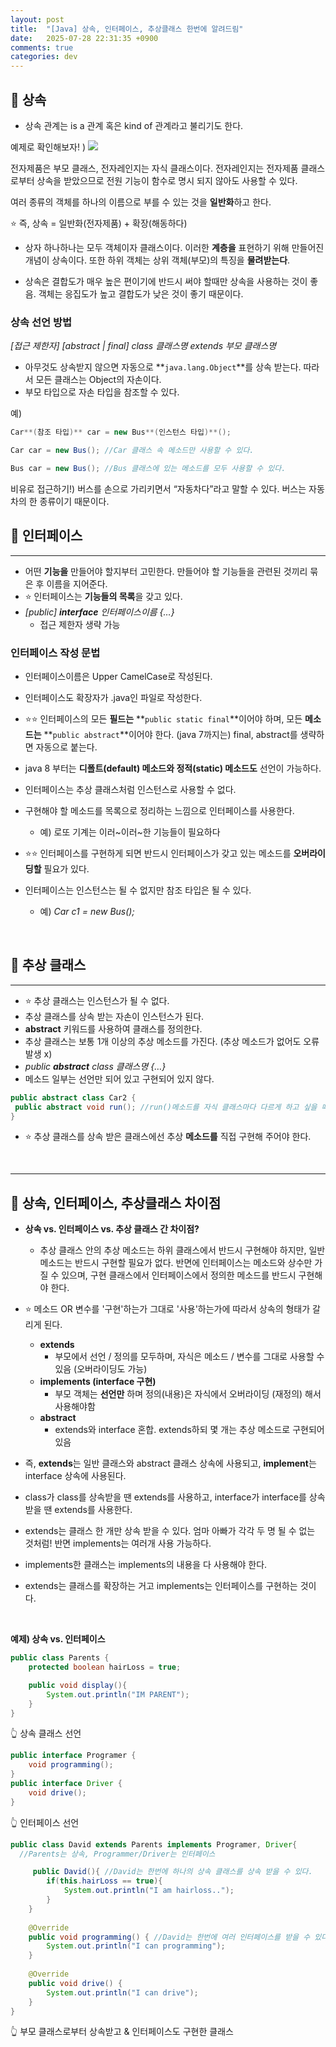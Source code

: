 ```yaml
---
layout: post
title:  "[Java] 상속, 인터페이스, 추상클래스 한번에 알려드림"
date:   2025-07-28 22:31:35 +0900
comments: true
categories: dev
---
```


## 📌 **상속**

- 상속 관계는 is a 관계 혹은 kind of 관계라고 불리기도 한다.

예제로 확인해보자! )
![](https://velog.velcdn.com/images/leewoojye/post/76a84b47-ce1a-46b9-808c-238f23f0ff3f/image.png)

전자제품은 부모 클래스, 전자레인지는 자식 클래스이다. 전자레인지는 전자제품 클래스로부터 상속을 받았으므로 전원 기능이 함수로 명시 되지 않아도 사용할 수 있다.

여러 종류의 객체를 하나의 이름으로 부를 수 있는 것을 **일반화**하고 한다.

⭐ 즉, 상속 = 일반화(전자제품) + 확장(해동하다)

- 상자 하나하나는 모두 객체이자 클래스이다. 이러한 **계층을** 표현하기 위해 만들어진 개념이 상속이다. 또한 하위 객체는 상위 객체(부모)의 특징을 **물려받는다**.

- 상속은 결합도가 매우 높은 편이기에 반드시 써야 할때만 상속을 사용하는 것이 좋음. 객체는 응집도가 높고 결합도가 낮은 것이 좋기 때문이다.

### **상속 선언 방법**

_[접근 제한자] [abstract | final] class 클래스명 extends 부모 클래스명_

- 아무것도 상속받지 않으면 자동으로 **`java.lang.Object`**를 상속 받는다. 따라서 모든 클래스는 Object의 자손이다.
- 부모 타입으로 자손 타입을 참조할 수 있다.

예)

```java
Car**(참조 타입)** car = new Bus**(인스턴스 타입)**();

Car car = new Bus(); //Car 클래스 속 메소드만 사용할 수 있다.

Bus car = new Bus(); //Bus 클래스에 있는 메소드를 모두 사용할 수 있다.
```

비유로 접근하기!) 버스를 손으로 가리키면서 “자동차다”라고 말할 수 있다. 버스는 자동차의 한 종류이기 때문이다.
<br>

## 📌 **인터페이스**

---

- 어떤 **기능을** 만들어야 할지부터 고민한다. 만들어야 할 기능들을 관련된 것끼리 묶은 후 이름을 지어준다.
- ⭐ 인터페이스는 **기능들의 목록**을 갖고 있다.
- _[public] **interface** 인터페이스이름 {…}_
  - 접근 제한자 생략 가능

### **인터페이스 작성 문법**

- 인터페이스이름은 Upper CamelCase로 작성된다.
- 인터페이스도 확장자가 .java인 파일로 작성한다.
- ⭐⭐ 인터페이스의 모든 **필드는** **`public static final`**이어야 하며, 모든 **메소드는** **`public abstract`**이어야 한다. (java 7까지는) final, abstract를 생략하면 자동으로 붙는다.
- java 8 부터는 **디폴트(default) 메소드와 정적(static) 메소드도** 선언이 가능하다.

- 인터페이스는 추상 클래스처럼 인스턴스로 사용할 수 없다.
- 구현해야 할 메소드를 목록으로 정리하는 느낌으로 인터페이스를 사용한다.
  - 예) 로또 기계는 이러~이러~한 기능들이 필요하다
- ⭐⭐ 인터페이스를 구현하게 되면 반드시 인터페이스가 갖고 있는 메소드를 **오버라이딩할** 필요가 있다.
- 인터페이스는 인스턴스는 될 수 없지만 참조 타입은 될 수 있다.
  - 예) _Car c1 = new Bus();_

<br>

## 📌 **추상 클래스**

---

- ⭐ 추상 클래스는 인스턴스가 될 수 없다.
- 추상 클래스를 상속 받는 자손이 인스턴스가 된다.
- **abstract** 키워드를 사용하여 클래스를 정의한다.
- 추상 클래스는 보통 1개 이상의 추상 메소드를 가진다. (추상 메소드가 없어도 오류 발생 x)
- _public **abstract** class 클래스명 {…}_
- 메소드 일부는 선언만 되어 있고 구현되어 있지 않다.

```java
public abstract class Car2 {
 public abstract void run(); //run()메소드를 자식 클래스마다 다르게 하고 싶을 때
}
```

- ⭐ 추상 클래스를 상속 받은 클래스에선 추상 **메소드를** 직접 구현해 주어야 한다.
<br>

---

## 📌 상속, 인터페이스, 추상클래스 차이점

- **상속 vs. 인터페이스 vs. 추상 클래스 간 차이점?**
  - 추상 클래스 안의 추상 메소드는 하위 클래스에서 반드시 구현해야 하지만, 일반 메소드는 반드시 구현할 필요가 없다. 반면에 인터페이스는 메소드와 상수만 가질 수 있으며, 구현 클래스에서 인터페이스에서 정의한 메소드를 반드시 구현해야 한다.

- ⭐ 메소드 OR 변수를 '구현'하는가 그대로 '사용'하는가에 따라서 상속의 형태가 갈리게 된다.
  - **extends**
    - 부모에서 선언 / 정의를 모두하며, 자식은 메소드 / 변수를 그대로 사용할 수 있음 (오버라이딩도 가능)
  - **implements (interface 구현)**
    - 부모 객체는 **선언만** 하며 정의(내용)은 자식에서 오버라이딩 (재정의) 해서 사용해야함
  - **abstract**
    - extends와 interface 혼합. extends하되 몇 개는 추상 메소드로 구현되어 있음

- 즉, **extends**는 일반 클래스와 abstract 클래스 상속에 사용되고, **implement**는 interface 상속에 사용된다.
- class가 class를 상속받을 땐 extends를 사용하고, interface가 interface를 상속 받을 땐 extends를 사용한다.
- extends는 클래스 한 개만 상속 받을 수 있다. 엄마 아빠가 각각 두 명 될 수 없는 것처럼! 반면 implements는 여러개 사용 가능하다.
- implements한 클래스는 implements의 내용을 다 사용해야 한다.
- extends는 클래스를 확장하는 거고 implements는 인터페이스를 구현하는 것이다.
<br>

**예제) 상속 vs. 인터페이스**

```java
public class Parents {
    protected boolean hairLoss = true;

    public void display(){
        System.out.println("IM PARENT");
    }
}
```

👆 상속 클래스 선언

```java
public interface Programer {
    void programming();
}
public interface Driver {
    void drive();
}
```

👆 인터페이스 선언

```java
public class David extends Parents implements Programer, Driver{
  //Parents는 상속, Programmer/Driver는 인터페이스

     public David(){ //David는 한번에 하나의 상속 클래스를 상속 받을 수 있다. 
        if(this.hairLoss == true){
            System.out.println("I am hairloss..");
        }
    }
    
    @Override
    public void programming() { //David는 한번에 여러 인터페이스를 받을 수 있다.
        System.out.println("I can programming");
    }
    
    @Override
    public void drive() {
        System.out.println("I can drive");
    }
}
```

👆 부모 클래스로부터 상속받고 & 인터페이스도 구현한 클래스
